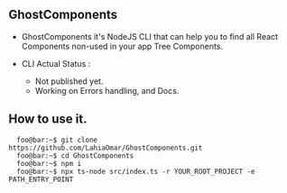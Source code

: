 ## GhostComponents

- GhostComponents it's NodeJS CLI that can help you to find all React Components non-used in your app Tree Components.

- CLI Actual Status :
  - Not published yet.
  - Working on Errors handling, and Docs.

## How to use it.

```properties
  foo@bar:~$ git clone https://github.com/LahiaOmar/GhostComponents.git
  foo@bar:~$ cd GhostComponents
  foo@bar:~$ npm i
  foo@bar:~$ npx ts-node src/index.ts -r YOUR_ROOT_PROJECT -e PATH_ENTRY_POINT
```

